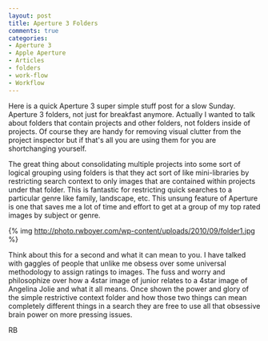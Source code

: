 ```yaml
---
layout: post
title: Aperture 3 Folders
comments: true
categories:
- Aperture 3
- Apple Aperture
- Articles
- folders
- work-flow
- Workflow
---
```

Here is a quick Aperture 3 super simple stuff post for a slow Sunday. Aperture 3 folders, not just for breakfast anymore. Actually I wanted to talk about folders that contain projects and other folders, not folders inside of projects. Of course they are handy for removing visual clutter from the project inspector but if that's all you are using them for you are shortchanging yourself.

The great thing about consolidating multiple projects into some sort of logical grouping using folders is that they act sort of like mini-libraries by restricting search context to only images that are contained within projects under that folder. This is fantastic for restricting quick searches to a particular genre like family, landscape, etc. This unsung feature of Aperture is one that saves me a lot of time and effort to get at a group of my top rated images by subject or genre.

{% img http://photo.rwboyer.com/wp-content/uploads/2010/09/folder1.jpg %}

Think about this for a second and what it can mean to you. I have talked with gaggles of people that unlike me obsess over some universal methodology to assign ratings to images. The fuss and worry and philosophize over how a 4star image of junior relates to a 4star image of Angelina Jolie and what it all means. Once shown the power and glory of the simple restrictive context folder and how those two things can mean completely different things in a search they are free to use all that obsessive brain power on more pressing issues.

RB